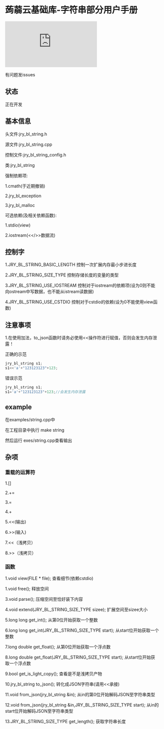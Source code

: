 # 蒟蒻云基础库-字符串部分用户手册
![](http://www.juruoyun.top/jry_wb/jry_wb_netdisk/jry_nd_do_file.php?action=open&share_id=4&file_id=15)

有问题发issues

## 状态
正在开发


## 基本信息

头文件:jry_bl_string.h

源文件:jry_bl_string.cpp

控制文件:jry_bl_string_config.h

类:jry_bl_string

强制依赖项:

1.cmath(于近期撤销)

2.jry_bl_exception

3.jry_bl_malloc

可选依赖(及相关依赖函数):

1.stdio(view)

2.iostream(<</>>数据流)

## 控制字

1.JRY_BL_STRING_BASIC_LENGTH 控制一次扩展内存最小步进长度

2.JRY_BL_STRING_SIZE_TYPE 控制存储长度的变量的类型

3.JRY_BL_STRING_USE_IOSTREAM 控制对于iostream的依赖项(设为0则不能向ostream中写数据，也不能从istream读数据)

4.JRY_BL_STRING_USE_CSTDIO 控制对于cstdio的依赖(设为0不能使用view函数)

## 注意事项

1.在使用加法，to_json函数时请务必使用<<操作符进行赋值，否则会发生内存泄露！

正确的示范

```c++
jry_bl_string s1;
s1<<'a'+"123123123"+123;
```

错误示范

```c++
jry_bl_string s1;
s1='a'+"123123123"+123;//会发生内存泄露
```

## example

在examples/string.cpp中

在工程目录中执行 make string

然后运行 exes/string.cpp查看输出

## 杂项

### 重载的运算符

1.[]

2.+=

3.=

4.+

5.<<(输出)

6.>>(输入)

7.<<（浅拷贝）

8.>>（浅拷贝）

### 函数

1.void view(FILE * file); 查看细节(依赖cstdio)

1.void free(); 释放空间

3.void parse(); 压缩空间至恰好装下内容

4.void extend(JRY_BL_STRING_SIZE_TYPE sizee); 扩展空间至sizee大小

5.long long get_int(); 从第0位开始获取一个整数

6.long long get_int(JRY_BL_STRING_SIZE_TYPE start); 从start位开始获取一个整数

7.long double get_float(); 从第0位开始获取一个浮点数

8.long double get_float(JRY_BL_STRING_SIZE_TYPE start); 从start位开始获取一个浮点数

9.bool get_is_light_copy(); 查看是不是浅拷贝产物

10.jry_bl_string to_json(); 转化成JSON字符串(请用<<承接)

11.void from_json(jry_bl_string &in); 从in的第0位开始解码JSON至字符串类型

12.void from_json(jry_bl_string &in,JRY_BL_STRING_SIZE_TYPE start); 从in的start位开始解码JSON至字符串类型

13.JRY_BL_STRING_SIZE_TYPE get_length(); 获取字符串长度